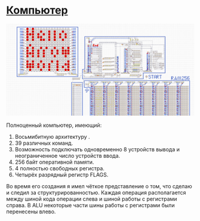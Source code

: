 # [Компьютер](https://logic-arrows.io/map-yrERhX_m)
[![Компьютер](png/Компьютер.png)](https://logic-arrows.io/map-yrERhX_m)

Полноценный компьютер, имеющий:

1. Восьмибитную архитектуру .
2. 39 различных команд.
3. Возможность подключать одновременно 8 устройств вывода и неограниченное число устройств ввода.
4. 256 байт оперативной памяти.
5. 4 полностью свободных регистра.
6. Четырёх разрядный регистр FLAGS.

Во время его создания я имел чёткое представление о том, что сделаю и следил за структурированностью. Каждая операция располагается между шиной кода операции слева и шиной работы с регистрами справа. В ALU некоторые части шины работы с регистрами были перенесены влево.


